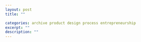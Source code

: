 ```yaml
---
layout: post
title: ""

categories: archive product design process entrepreneurship
excerpt: ""
description: ""
---
```

